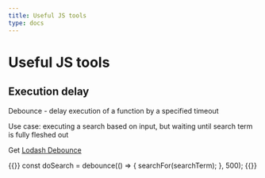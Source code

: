 ```yaml
---
title: Useful JS tools
type: docs
---
```


# Useful JS tools

## Execution delay

Debounce - delay execution of a function by a specified timeout

Use case: executing a search based on input, but waiting until search term is fully fleshed out

Get [Lodash Debounce](https://www.npmjs.com/package/lodash.debounce)

{{<highlight javascript>}}
const doSearch = debounce(() => { searchFor(searchTerm); }, 500);
{{</highlight>}}
